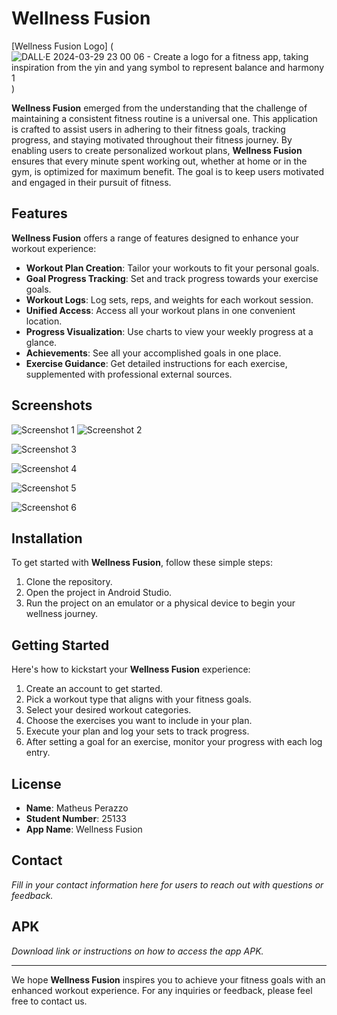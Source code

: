# Wellness Fusion
[Wellness Fusion Logo]
(![DALL·E 2024-03-29 23 00 06 - Create a logo for a fitness app, taking inspiration from the yin and yang symbol to represent balance and harmony 1](https://github.com/MatheusPzz/WellnessFusion/assets/110614194/977392af-a51f-4b46-9c6f-cef3e5712802)
)


**Wellness Fusion** emerged from the understanding that the challenge of maintaining a consistent fitness routine is a universal one. This application is crafted to assist users in adhering to their fitness goals, tracking progress, and staying motivated throughout their fitness journey. By enabling users to create personalized workout plans, **Wellness Fusion** ensures that every minute spent working out, whether at home or in the gym, is optimized for maximum benefit. The goal is to keep users motivated and engaged in their pursuit of fitness.

## Features

**Wellness Fusion** offers a range of features designed to enhance your workout experience:

- **Workout Plan Creation**: Tailor your workouts to fit your personal goals.
- **Goal Progress Tracking**: Set and track progress towards your exercise goals.
- **Workout Logs**: Log sets, reps, and weights for each workout session.
- **Unified Access**: Access all your workout plans in one convenient location.
- **Progress Visualization**: Use charts to view your weekly progress at a glance.
- **Achievements**: See all your accomplished goals in one place.
- **Exercise Guidance**: Get detailed instructions for each exercise, supplemented with professional external sources.

## Screenshots

![Screenshot 1](![Screenshot_20240408_085814](https://github.com/MatheusPzz/WellnessFusion/assets/110614194/acf2fc62-9b4e-44c8-be9e-0146a73e1680)
)
![Screenshot 2](![Screenshot_20240408_190331](https://github.com/MatheusPzz/WellnessFusion/assets/110614194/69a00a45-d861-4354-80ea-0cff5e7ccd18)
)

![Screenshot 3](![Screenshot_20240408_190331](https://github.com/MatheusPzz/WellnessFusion/assets/110614194/5b3296fe-1083-47a2-a4d0-7117db9217cf)
)

![Screenshot 4](![Screenshot_20240408_190331](https://github.com/MatheusPzz/WellnessFusion/assets/110614194/4692faca-e348-42d0-bab3-5bee9a6022bd)
)

![Screenshot 5](![Screenshot_20240408_190408](https://github.com/MatheusPzz/WellnessFusion/assets/110614194/31d7c2ee-36e7-4e1b-9ecd-bfa3867740b6)
)

![Screenshot 6](![Screenshot_20240408_190414](https://github.com/MatheusPzz/WellnessFusion/assets/110614194/41b9b494-c264-4dde-82a9-c3be7c5f9e22)
)


## Installation

To get started with **Wellness Fusion**, follow these simple steps:

1. Clone the repository.
2. Open the project in Android Studio.
3. Run the project on an emulator or a physical device to begin your wellness journey.

## Getting Started

Here's how to kickstart your **Wellness Fusion** experience:

1. Create an account to get started.
2. Pick a workout type that aligns with your fitness goals.
3. Select your desired workout categories.
4. Choose the exercises you want to include in your plan.
5. Execute your plan and log your sets to track progress.
6. After setting a goal for an exercise, monitor your progress with each log entry.

## License

- **Name**: Matheus Perazzo
- **Student Number**: 25133
- **App Name**: Wellness Fusion

## Contact

_Fill in your contact information here for users to reach out with questions or feedback._

## APK

_Download link or instructions on how to access the app APK._

---

We hope **Wellness Fusion** inspires you to achieve your fitness goals with an enhanced workout experience. For any inquiries or feedback, please feel free to contact us.
